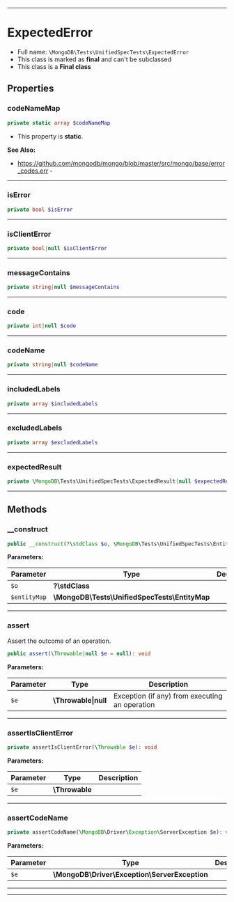 ***

# ExpectedError

* Full name: `\MongoDB\Tests\UnifiedSpecTests\ExpectedError`
* This class is marked as **final** and can't be subclassed
* This class is a **Final class**

## Properties

### codeNameMap

```php
private static array $codeNameMap
```

* This property is **static**.

**See Also:**

* https://github.com/mongodb/mongo/blob/master/src/mongo/base/error_codes.err -

***

### isError

```php
private bool $isError
```

***

### isClientError

```php
private bool|null $isClientError
```

***

### messageContains

```php
private string|null $messageContains
```

***

### code

```php
private int|null $code
```

***

### codeName

```php
private string|null $codeName
```

***

### includedLabels

```php
private array $includedLabels
```

***

### excludedLabels

```php
private array $excludedLabels
```

***

### expectedResult

```php
private \MongoDB\Tests\UnifiedSpecTests\ExpectedResult|null $expectedResult
```

***

## Methods

### __construct

```php
public __construct(?\stdClass $o, \MongoDB\Tests\UnifiedSpecTests\EntityMap $entityMap): mixed
```

**Parameters:**

| Parameter | Type | Description |
|-----------|------|-------------|
| `$o` | **?\stdClass** |  |
| `$entityMap` | **\MongoDB\Tests\UnifiedSpecTests\EntityMap** |  |

***

### assert

Assert the outcome of an operation.

```php
public assert(\Throwable|null $e = null): void
```

**Parameters:**

| Parameter | Type | Description |
|-----------|------|-------------|
| `$e` | **\Throwable&#124;null** | Exception (if any) from executing an operation |

***

### assertIsClientError

```php
private assertIsClientError(\Throwable $e): void
```

**Parameters:**

| Parameter | Type | Description |
|-----------|------|-------------|
| `$e` | **\Throwable** |  |

***

### assertCodeName

```php
private assertCodeName(\MongoDB\Driver\Exception\ServerException $e): void
```

**Parameters:**

| Parameter | Type | Description |
|-----------|------|-------------|
| `$e` | **\MongoDB\Driver\Exception\ServerException** |  |

***


***

